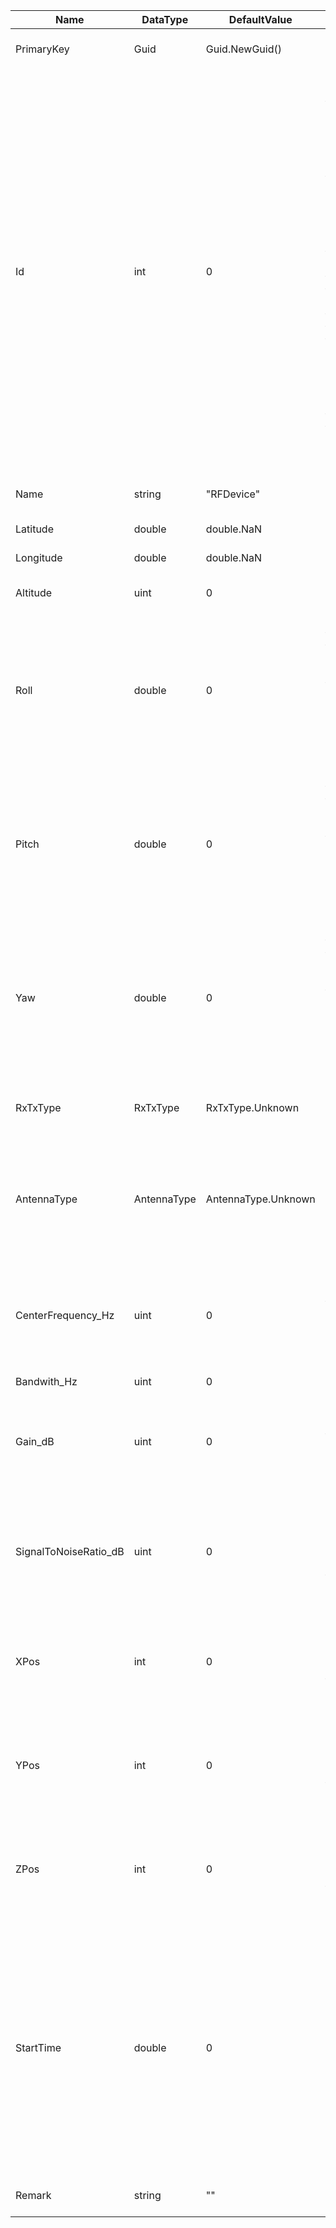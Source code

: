 ﻿
Name|DataType|DefaultValue|Comment
----|--------|------------|-------
PrimaryKey|Guid|Guid.NewGuid()|The Unique PrimarKey For This RF Device.
Id|int|0|Every scenario element (i.e. transmitter, receiver) must be assigned an unique ID. Negative ID’s are reserved for receivers while all other ID’s are transmitters by default. Some applications (i.e. TDoA Emitter Localization) require a reference transmitter. For these applications ID=0 is the reference transmitter. Receivers must be assigned first in the table, followed be transmitters (with ID=0 being the first). After the Static Scenario, update of ID’s requires no specific order. Note that definition of new transmitters/receivers after the Static Scenario is prohibited.
Name|string|"RFDevice"|A Short Describing Display Name For The RF Device.
Latitude|double|double.NaN|The Latitude Of The RF Device (WGS84).
Longitude|double|double.NaN|The Longitude Of The RF Device (WGS84).
Altitude|uint|0|The Elevation Of The RF Device Above The Sea Level (Meter).
Roll|double|0|These parameters set the orientation of transmitter / receiver antennas. The respective antenna type is defined by AntennaType. The RF simulation uses the antenna orientation to compute the resulting signal power at the receivers.
Pitch|double|0|These parameters set the orientation of transmitter / receiver antennas. The respective antenna type is defined by AntennaType. The RF simulation uses the antenna orientation to compute the resulting signal power at the receivers.
Yaw|double|0|These parameters set the orientation of transmitter / receiver antennas. The respective antenna type is defined by AntennaType. The RF simulation uses the antenna orientation to compute the resulting signal power at the receivers.
RxTxType|RxTxType|RxTxType.Unknown|For All Receivers (i.e. ID’s < 0) This Parameter Defines The Radio Being Used.
AntennaType|AntennaType|AntennaType.Unknown|AntennaType Defines The Antenna Type Used For Transmitter And Receiver Respectively. Note: Currently, Only Omnidirectional Antenna Type Is Available / Supported.
CenterFrequency_Hz|uint|0|For transmitters (i.e. ID’s >= 0) this parameter defines transmitter signal center frequency [Hz]. For receivers (i.e. ID’s < 0) this parameter is currently unused.
Bandwith_Hz|uint|0|
Gain_dB|uint|0|For transmitters (i.e. ID’s >= 0) this parameter defines transmitter signal power [dBm]. For receivers (i.e. ID’s < 0) this parameter is currently unused.
SignalToNoiseRatio_dB|uint|0|For receivers (i.e. ID’s < 0) this parameter is imposes Gaussian White Noise to the respective receiver signal. For transmitters (i.e. ID’s >= 0) this parameter is unused.
XPos|int|0|XPos,YPos,ZPos define the transmitter / receiver positions in a local coordinate system with the transmitter (ID=0) being the center position.
YPos|int|0|XPos,YPos,ZPos define the transmitter / receiver positions in a local coordinate system with the transmitter (ID=0) being the center position.
ZPos|int|0|XPos,YPos,ZPos define the transmitter / receiver positions in a local coordinate system with the transmitter (ID=0) being the center position.
StartTime|double|0|This Is The Simulation Time At Which The Parameters (Following The Time Parameter In The Same Line) Are Set. All Transmitters And Receivers Used In The Simulation Must Be Set At Start Of The Simulation, I.E. At Time=0. For Static Scenarios, Where Positions Or Characteristics Settings Never Change Throughout The Simulation, The Time Column Only Contains Zero’s.
Remark|string|""|A Comment Or Remark For The RF Device.
